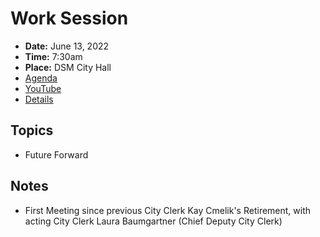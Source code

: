 # Work Session

- **Date:** June 13, 2022
- **Time:** 7:30am
- **Place:** DSM City Hall
- [Agenda](https://councildocs.dsm.city/agendas/2022/20220613CouncilWorkSession.pdf?pdf=Agenda&t=1654819950829)
- [YouTube](https://youtu.be/ZlLX3Yyh1AU)
- [Details](https://www.dsm.city/citycouncil_detail_T60_R2041.php)

## Topics

- Future Forward

## Notes

- First Meeting since previous City Clerk Kay Cmelik's Retirement, with acting City Clerk Laura Baumgartner (Chief Deputy City Clerk)
